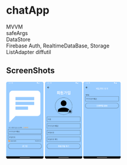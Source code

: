 # chatApp
MVVM  
safeArgs  
DataStore  
Firebase Auth, RealtimeDataBase, Storage  
ListAdapter diffutil

## ScreenShots
<img src = "https://github.com/rnqhqaltjs/chatApp/blob/master/github_images/login.png" width="20%" height="20%">                 <img src = "https://github.com/rnqhqaltjs/chatApp/blob/master/github_images/register.png" width="20%" height="20%">    <img src = "https://github.com/rnqhqaltjs/chatApp/blob/master/github_images/password_search.png" width="20%" height="20%">
